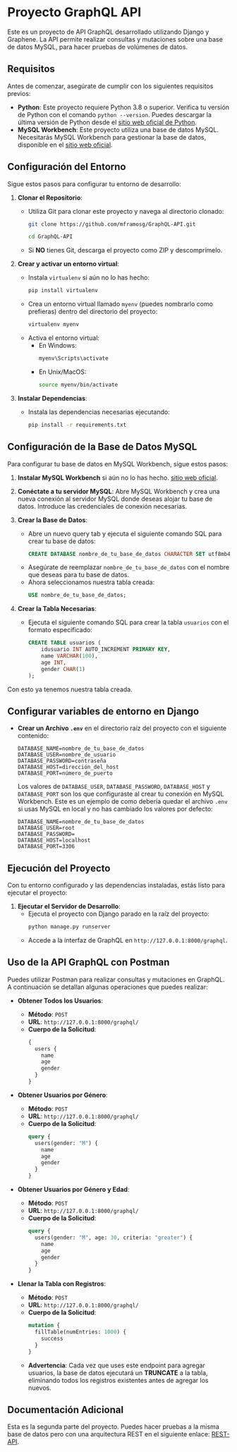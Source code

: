 
# Proyecto GraphQL API

Este es un proyecto de API GraphQL desarrollado utilizando Django y Graphene. La API permite realizar consultas y mutaciones sobre una base de datos MySQL, para hacer pruebas de volúmenes de datos.

## Requisitos

Antes de comenzar, asegúrate de cumplir con los siguientes requisitos previos:
- **Python**: Este proyecto requiere Python 3.8 o superior. Verifica tu versión de Python con el comando `python --version`. Puedes descargar la última versión de Python desde el [sitio web oficial de Python](https://www.python.org/downloads/).
- **MySQL Workbench**: Este proyecto utiliza una base de datos MySQL. Necesitarás MySQL Workbench para gestionar la base de datos, disponible en el [sitio web oficial](https://www.mysql.com/products/workbench/).

## Configuración del Entorno

Sigue estos pasos para configurar tu entorno de desarrollo:

1. **Clonar el Repositorio**:
   - Utiliza Git para clonar este proyecto y navega al directorio clonado:
     ```bash
     git clone https://github.com/mframosg/GraphQL-API.git
     ```
     ```bash
     cd GraphQL-API
     ```
   - Si **NO** tienes Git, descarga el proyecto como ZIP y descomprímelo.

2. **Crear y activar un entorno virtual**:
   - Instala `virtualenv` si aún no lo has hecho:
     ```bash
     pip install virtualenv
     ```
   - Crea un entorno virtual llamado `myenv` (puedes nombrarlo como prefieras) dentro del directorio del proyecto:
     ```bash
     virtualenv myenv
     ```
   - Activa el entorno virtual:
     - En Windows:
       ```bash
       myenv\Scripts\activate
       ```
     - En Unix/MacOS:
       ```bash
       source myenv/bin/activate
       ```

3. **Instalar Dependencias**:
   - Instala las dependencias necesarias ejecutando:
     ```bash
     pip install -r requirements.txt
     ```

## Configuración de la Base de Datos MySQL

Para configurar tu base de datos en MySQL Workbench, sigue estos pasos:

1. **Instalar MySQL Workbench** si aún no lo has hecho. [sitio web oficial](https://www.mysql.com/products/workbench/).
   
2. **Conéctate a tu servidor MySQL**: Abre MySQL Workbench y crea una nueva conexión al servidor MySQL donde deseas alojar tu base de datos. Introduce las credenciales de conexión necesarias.

3. **Crear la Base de Datos**:
   - Abre un nuevo query tab y ejecuta el siguiente comando SQL para crear tu base de datos:
     ```sql
     CREATE DATABASE nombre_de_tu_base_de_datos CHARACTER SET utf8mb4 COLLATE utf8mb4_unicode_ci;
     ```
   - Asegúrate de reemplazar `nombre_de_tu_base_de_datos` con el nombre que deseas para tu base de datos.
   - Ahora seleccionamos nuestra tabla creada:
       ```sql
      USE nombre_de_tu_base_de_datos;
      ```
4. **Crear la Tabla Necesarias**:
   - Ejecuta el siguiente comando SQL para crear la tabla `usuarios` con el formato especificado:
      ```sql
      CREATE TABLE usuarios (
          idusuario INT AUTO_INCREMENT PRIMARY KEY,
          name VARCHAR(100),
          age INT,
          gender CHAR(1)
      );
      ```
  Con esto ya tenemos nuestra tabla creada.

## Configurar variables de entorno en Django

  - **Crear un Archivo `.env`** en el directorio raíz del proyecto con el siguiente contenido:
      ```plaintext
      DATABASE_NAME=nombre_de_tu_base_de_datos
      DATABASE_USER=nombre_de_usuario
      DATABASE_PASSWORD=contraseña
      DATABASE_HOST=dirección_del_host
      DATABASE_PORT=número_de_puerto 
      ```
      Los valores de `DATABASE_USER`, `DATABASE_PASSWORD`, `DATABASE_HOST` y `DATABASE_PORT` son los que configuraste al crear tu conexión en MySQL Workbench.
      Este es un ejemplo de como debería quedar el archivo `.env` si usas MySQL en local y no has cambiado los valores por defecto:
      ```plaintext
      DATABASE_NAME=nombre_de_tu_base_de_datos
      DATABASE_USER=root
      DATABASE_PASSWORD=
      DATABASE_HOST=localhost
      DATABASE_PORT=3306
      ```

## Ejecución del Proyecto

Con tu entorno configurado y las dependencias instaladas, estás listo para ejecutar el proyecto:

1. **Ejecutar el Servidor de Desarrollo**:
   - Ejecuta el proyecto con Django parado en la raíz del proyecto:
     ```bash
     python manage.py runserver
     ```
   - Accede a la interfaz de GraphQL en `http://127.0.0.1:8000/graphql`.

## Uso de la API GraphQL con Postman

Puedes utilizar Postman para realizar consultas y mutaciones en GraphQL. A continuación se detallan algunas operaciones que puedes realizar:

- **Obtener Todos los Usuarios**:
  - **Método**: `POST`
  - **URL**: `http://127.0.0.1:8000/graphql/`
  - **Cuerpo de la Solicitud**:
    ```graphql
    {
      users {
        name
        age
        gender
      }
    }
    ```

- **Obtener Usuarios por Género**:
  - **Método**: `POST`
  - **URL**: `http://127.0.0.1:8000/graphql/`
  - **Cuerpo de la Solicitud**:
    ```graphql
    query {
      users(gender: "M") {
        name
        age
        gender
      }
    }
    ```

- **Obtener Usuarios por Género y Edad**:
  - **Método**: `POST`
  - **URL**: `http://127.0.0.1:8000/graphql/`
  - **Cuerpo de la Solicitud**:
    ```graphql
    query {
      users(gender: "M", age: 30, criteria: "greater") {
        name
        age
        gender
      }
    }
    ```

- **Llenar la Tabla con Registros**:
  - **Método**: `POST`
  - **URL**: `http://127.0.0.1:8000/graphql/`
  - **Cuerpo de la Solicitud**:
    ```graphql
    mutation {
      fillTable(numEntries: 1000) {
        success
      }
    }
    ```
  - **Advertencia**: Cada vez que uses este endpoint para agregar usuarios, la base de datos ejecutará un **TRUNCATE** a la tabla, eliminando todos los registros existentes antes de agregar los nuevos.

## Documentación Adicional

Esta es la segunda parte del proyecto. Puedes hacer pruebas a la misma base de datos pero con una arquitectura REST en el siguiente enlace: [REST-API](https://github.com/mframosg/rest-api).